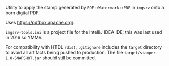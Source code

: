 Utility to apply the stamp generated by `PDF::Watermark::PDF` in `imgsrv` onto a born digital PDF.

Uses https://pdfbox.apache.org/.

`imgsrv-tools.ini` is a project file for the IntelliJ IDEA IDE; this was last used in 2016 so YMMV.

For compatibility with HTDL `rdist`, `.gitignore` includes the `target` directory to avoid all artifacts being pushed to production. The file `target/stamper-1.0-SNAPSHOT.jar` should still be committed.

